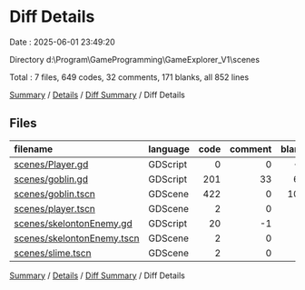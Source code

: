 # Diff Details

Date : 2025-06-01 23:49:20

Directory d:\\Program\\GameProgramming\\GameExplorer_V1\\scenes

Total : 7 files,  649 codes, 32 comments, 171 blanks, all 852 lines

[Summary](results.md) / [Details](details.md) / [Diff Summary](diff.md) / Diff Details

## Files
| filename | language | code | comment | blank | total |
| :--- | :--- | ---: | ---: | ---: | ---: |
| [scenes/Player.gd](/scenes/Player.gd) | GDScript | 0 | 0 | -1 | -1 |
| [scenes/goblin.gd](/scenes/goblin.gd) | GDScript | 201 | 33 | 65 | 299 |
| [scenes/goblin.tscn](/scenes/goblin.tscn) | GDScene | 422 | 0 | 100 | 522 |
| [scenes/player.tscn](/scenes/player.tscn) | GDScene | 2 | 0 | 0 | 2 |
| [scenes/skelontonEnemy.gd](/scenes/skelontonEnemy.gd) | GDScript | 20 | -1 | 7 | 26 |
| [scenes/skelontonEnemy.tscn](/scenes/skelontonEnemy.tscn) | GDScene | 2 | 0 | 0 | 2 |
| [scenes/slime.tscn](/scenes/slime.tscn) | GDScene | 2 | 0 | 0 | 2 |

[Summary](results.md) / [Details](details.md) / [Diff Summary](diff.md) / Diff Details